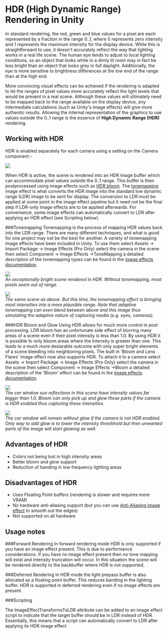 HDR (High Dynamic Range) Rendering in Unity
===========================================


In standard rendering, the red, green and blue values for a pixel are each represented by a fraction in the range 0..1, where 0 represents zero intensity and 1 represents the maximum intensity for the display device. While this is straightforward to use, it doesn't accurately reflect the way that lighting works in a real life scene. The human eye tends to adjust to local lighting conditions, so an object that looks white in a dimly lit room may in fact be less bright than an object that looks grey in full daylight. Additionally, the eye is more sensitive to brightness differences at the low end of the range than at the high end.

More convincing visual effects can be achieved if the rendering is adapted to let the ranges of pixel values more accurately reflect the light levels that would be present in a real scene. Although these values will ultimately need to be mapped back to the range available on the display device, any intermediate calculations (such as Unity's image effects) will give more authentic results. Allowing the internal representation of the graphics to use values outside the 0..1 range is the essence of __High Dynamic Range (HDR)__ rendering. 

Working with HDR
----------------


HDR is enabled separately for each camera using a setting on the Camera component:-


![](http://docwiki.hq.unity3d.com/uploads/Main/Camera-HDR.png)  

When HDR is active, the scene is rendered into an HDR image buffer which can accommodate pixel values outside the 0..1 range. This buffer is then postprocessed using image effects such as [HDR bloom](script-Bloom.md). The [tonemapping](script-Tonemapping.md) image effect is what converts the HDR image into the standard low dynamic range (LDR) image to be sent for display. The conversion to LDR must be applied at some point in the image effect pipeline but it need not be the final step if LDR-only image effects are to be applied afterwards. For convenience, some image effects can automatically convert to LDR after applying an HDR effect (see Scripting below).

###Tonemapping
Tonemapping is the process of mapping HDR values back into the LDR range. There are many different techniques, and what is good for one project may not be the best for another. A variety of tonemapping image effects have been included in Unity. To use them select <span class=keyword>Assets -> Import Package -> Image Effects (Pro Only)</span> select the camera in the scene then select <span class=keyword>Component -> Image Effects ->ToneMapping</span> a detailed description of the tonemapping types can be found in the [image effects documentation](script-Tonemapping.md).


![](http://docwiki.hq.unity3d.com/uploads/Main/WithoutTonemap.png)  
_An exceptionally bright scene rendered in HDR. Without tonemapping, most pixels seem out of range._


![](http://docwiki.hq.unity3d.com/uploads/Main/WithTonemap.png)  
_The same scene as above. But this time, the tonemapping effect is bringing most intensities into a more plausible range. Note that adaptive tonemapping can even blend between above and this image thus simulating the adaptive nature of capturing media (e.g. eyes, cameras)._

###HDR Bloom and Glow
Using HDR allows for much more control in post processing. LDR bloom has an unfortunate side effect of blurring many areas of a scene even if their pixel intensity is less than 1.0. By using HDR it is possible to only bloom areas where the intensity is greater than one. This leads to a much more desiarable outcome with only super bright elements of a scene bleeding into neighboring pixels. The built in 'Bloom and Lens Flares' image effect now also supports HDR. To attach it to a camera select <span class=keyword>Assets -> Import Package -> Image Effects (Pro Only)</span> select the camera in the scene then select <span class=keyword>Component -> Image Effects ->Bloom</span> a detailed description of the 'Bloom' effect can be found in the [image effects documentation](script-Bloom.md).


![](http://docwiki.hq.unity3d.com/uploads/Main/GlowWithHdrAdjusted.png)  
_The car window sun reflections in this scene have intensity values far bigger than 1.0. Bloom can only pick up and glow these parts if the camera is HDR enabled thus capturing these intensities._


![](http://docwiki.hq.unity3d.com/uploads/Main/GlowWithoutHdrAdjusted.png)  
_The car window will remain without glow if the camera is not HDR enabled. Only way to add glow is to lower the intensity threshhold but then unwanted parts of the image will start glowing as well._

Advantages of HDR
-----------------

* Colors not being lost in high intensity areas
* Better bloom and glow support
* Reduction of banding in low frequency lighting areas

Disadvantages of HDR
--------------------

* Uses Floating Point buffers (rendering is slower and requires more VRAM)
* No hardware anti-aliasing support (but you can use [Anti-Aliasing image effect](script-AntialiasingAsPostEffect.md) to smooth out the edges)
* Not supported on all hardware

Usage notes
-----------

###Forward Rendering
In forward rendering mode HDR is only supported if you have an image effect present. This is due to performance considerations. If you have no image effect present then no tone mapping will exist and intensity truncation will occur. In this situation the scene will be rendered directly to the backbuffer where HDR is not supported.

###Deferred Rendering
In HDR mode the light prepass buffer is also allocated as a floating point buffer. This reduces banding in the lighting buffer. HDR is supported in deferred rendering even if no image effects are present.

###Scripting

The <span class=keyword>ImageEffectTransformsToLDR</span> attribute can be added to an image effect script to indicate that the target buffer should be in LDR instead of HDR. Essentially, this means that a script can automatically convert to LDR after applying its HDR image effect.
